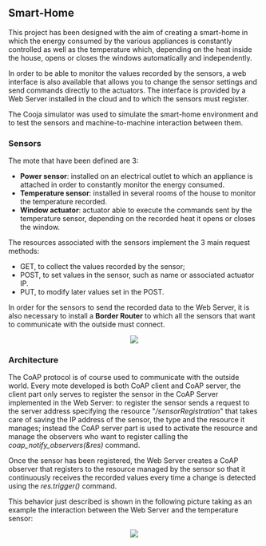 ## Smart-Home
This project has been designed with the aim of creating a smart-home in which the energy consumed by the various appliances is constantly controlled as well as the temperature which, depending on the heat inside the house, opens or closes the windows automatically and independently.

In order to be able to monitor the values recorded by the sensors, a web interface is also available that allows you to change the sensor settings and send commands directly to the actuators. The interface is provided by a Web Server installed in the cloud and to which the sensors must register.

The Cooja simulator was used to simulate the smart-home environment and to test the sensors and machine-to-machine interaction between them.

### Sensors
The mote that have been defined are 3: 
* **Power sensor**: installed on an electrical outlet to which an appliance is attached in order to constantly monitor the energy consumed.
* **Temperature sensor**: installed in several rooms of the house to monitor the temperature recorded.
* **Window actuator**: actuator able to execute the commands sent by the temperature sensor, depending on the recorded heat it opens or closes the window.

The resources associated with the sensors implement the 3 main request methods:
* GET, to collect the values recorded by the sensor;
* POST, to set values in the sensor, such as name or associated actuator IP.
* PUT, to modify later values set in the POST.

In order for the sensors to send the recorded data to the Web Server, it is also necessary to install a **Border Router** to which all the sensors that want to communicate with the outside must connect.

<p align="center">
  <img src="https://github.com/davide-coccomini/smart-home/blob/master/Smart-home-scheme.png">
</p>

### Architecture
The CoAP protocol is of course used to communicate with the outside world.
Every mote developed is both CoAP client and CoAP server, the client part only serves to register the sensor in the CoAP Server implemented in the Web Server: to register the sensor sends a request to the server address specifying the resource "*/sensorRegistration*" that takes care of saving the IP address of the sensor, the type and the resource it manages; instead the CoAP server part is used to activate the resource and manage the observers who want to register calling the *coap_notify_observers(&res)* command.

Once the sensor has been registered, the Web Server creates a CoAP observer that registers to the resource managed by the sensor so that it continuously receives the recorded values every time a change is detected using the *res.trigger()* command. 

This behavior just described is shown in the following picture taking as an example the interaction between the Web Server and the temperature sensor:
<p align="center">
  <img src="https://github.com/davide-coccomini/smart-home/blob/master/overview.png">
</p>
